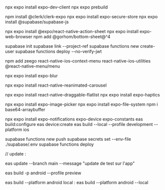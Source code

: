 npx expo install expo-dev-client
npx expo prebuild

npm install @clerk/clerk-expo
npx expo install expo-secure-store
npx expo install @supabase/supabase-js

npx expo install @expo/react-native-action-sheet
npx expo install expo-web-browser
npm add @gorhom/bottom-sheet@^4

supabase init
supabase link --project-ref
supabase functions new create-user
supabase functions deploy --no-verify-jwt

npm add zeego react-native-ios-context-menu react-native-ios-utilities @react-native-menu/menu

npx expo install expo-blur

npx expo install react-native-reanimated-carousel

npx expo install react-native-draggable-flatlist
npx expo install expo-haptics

npx expo install expo-image-picker
npx expo install expo-file-system
npm i base64-arraybuffer

npx expo install expo-notifications expo-device expo-constants
eas build:configure
eas device:create
eas build --local --profile development --platform ios

supabase functions new push
supabase secrets set --env-file ./supabase/.env
supabase functions deploy

// update :

eas update --branch main --message "update de test sur l'app"

eas build -p android --profile preview

eas build --platform android
local :
eas build --platform android --local
